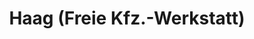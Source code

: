 ---
title: "Haag (Freie Kfz.-Werkstatt)"
url: /waiblingen/haag-freie-kfz-werkstatt/
shop: Autowerkstatt
---